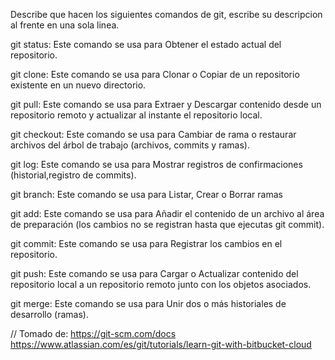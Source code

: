 Describe que hacen los siguientes comandos de git, escribe su descripcion al frente en una sola linea.

git status: Este comando se usa para Obtener el estado actual del repositorio.

git clone: Este comando se usa para Clonar o Copiar de un repositorio existente en un nuevo directorio. 

git pull: Este comando se usa para Extraer y Descargar contenido desde un repositorio remoto y actualizar al instante el repositorio local.

git checkout: Este comando se usa para Cambiar de rama o restaurar archivos del árbol de trabajo (archivos, commits y ramas).

git log: Este comando se usa para Mostrar registros de confirmaciones (historial,registro de commits).

git branch: Este comando se usa para Listar, Crear o Borrar ramas

git add: Este comando se usa para Añadir el contenido de un archivo al área de preparación (los cambios no se registran hasta que ejecutas git commit).

git commit: Este comando se usa para Registrar los cambios en el repositorio.

git push: Este comando se usa para Cargar o Actualizar contenido del repositorio local a un repositorio remoto junto con los objetos asociados.

git merge: Este comando se usa para Unir dos o más historiales de desarrollo (ramas). 

// Tomado de:
                https://git-scm.com/docs
                https://www.atlassian.com/es/git/tutorials/learn-git-with-bitbucket-cloud
